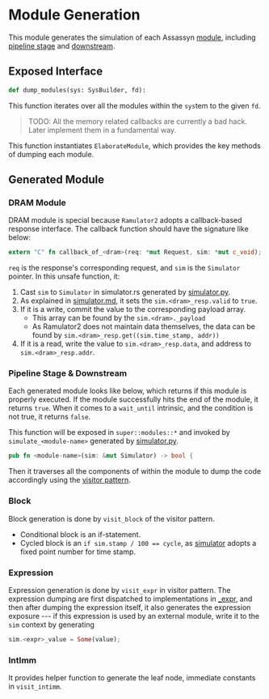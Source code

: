 # Module Generation

This module generates the simulation of each Assassyn [module](../../ir/module/),
including [pipeline stage](../../ir/module/module.py) and [downstream](../../ir/module/downstream.py).

## Exposed Interface

```python
def dump_modules(sys: SysBuilder, fd):
```

This function iterates over all the modules within the `sys`tem
to the given `fd`.

> TODO: All the memory related callbacks are currently a bad hack. Later implement them in a fundamental way.

This function instantiates `ElaborateModule`, which provides the key methods of dumping each module.

## Generated Module

### DRAM Module

DRAM module is special because `Ramulator2` adopts a callback-based response interface.
The callback function should have the signature like below:

```rust
extern "C" fn callback_of_<dram>(req: *mut Request, sim: *mut c_void);
```

`req` is the response's corresponding request, and `sim` is the `Simulator` pointer.
In this unsafe function, it:
1. Cast `sim` to `Simulator` in simulator.rs generated by [simulator.py](./simulator.py).
2. As explained in [simulator.md](./simulator.md), it sets the `sim.<dram>_resp.valid` to `true`.
3. If it is a write, commit the value to the corresponding payload array.
   - This array can be found by the `sim.<dram>._payload`
   - As Ramulator2 does not maintain data themselves, the data can be found by
     `sim.<dram>_resp.get((sim.time_stamp, addr))`
4. If it is a read, write the value to `sim.<dram>_resp.data`, and address to `sim.<dram>_resp.addr`.



### Pipeline Stage & Downstream

Each generated module looks like below, which returns if this module is properly executed.
If the module successfully hits the end of the module, it returns `true`.
When it comes to a `wait_until` intrinsic, and the condition is not true,
it returns `false`.

This function will be exposed in `super::modules::*` and
invoked by `simulate_<module-name>` generated by [simulator.py](./simulator.py).

```rust
pub fn <module-name>(sim: &mut Simulator) -> bool {
```

Then it traverses all the components of within the module to dump the code accordingly
using the [visitor pattern](../../ir/visitor.py).


### Block

Block generation is done by `visit_block` of the visitor pattern.
- Conditional block is an if-statement.
- Cycled block is an `if sim.stamp / 100 == cycle`, as [simulator](./simulator.md)
  adopts a fixed point number for time stamp.

### Expression

Expression generation is done by `visit_expr` in visitor pattern.
The expression dumping are first dispatched to implementations in [_expr](./_expr/),
and then after dumping the expression itself, it also generates
the expression exposure --- if this expression is used by
an external module, write it to the `sim` context by generating

```rust
sim.<expr>_value = Some(value);
```

### IntImm

It provides helper function to generate the leaf node, immediate constants
in `visit_intimm`.